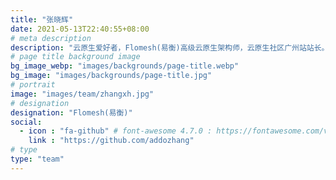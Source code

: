 ```yaml
---
title: "张晓辉"
date: 2021-05-13T22:40:55+08:00
# meta description
description: "云原生爱好者，Flomesh(易衡)高级云原生架构师，云原生社区广州站站长。主要工作涉及微服务、Docker、Kubernetes、DevOps 等。"
# page title background image
bg_image_webp: "images/backgrounds/page-title.webp"
bg_image: "images/backgrounds/page-title.jpg"
# portrait
image: "images/team/zhangxh.jpg"
# designation
designation: "Flomesh(易衡)"
social:
  - icon : "fa-github" # font-awesome 4.7.0 : https://fontawesome.com/v4.7.0/icons/
    link : "https://github.com/addozhang"  
# type
type: "team"
---
```


